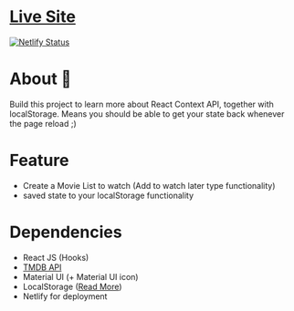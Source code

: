 # [Live Site](https://serene-banach-ea0865.netlify.app/)
[![Netlify Status](https://api.netlify.com/api/v1/badges/799ce0db-0a65-4f3a-b18c-fb566c11d9e3/deploy-status)](https://app.netlify.com/sites/serene-banach-ea0865/deploys)

# About 🍿
Build this project to learn more about React Context API, together with localStorage. Means you should be able to get your state back whenever the page reload ;)

# Feature
- Create a Movie List to watch (Add to watch later type functionality)
- saved state to your localStorage functionality

# Dependencies
- React JS (Hooks)
- [TMDB API](https://www.themoviedb.org/documentation/api)
- Material UI (+ Material UI icon)
- LocalStorage ([Read More](https://medium.com/@akrush95/global-cached-state-in-react-using-hooks-context-and-local-storage-166eacf8ab46))
- Netlify for deployment
